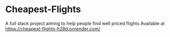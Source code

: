 # Cheapest-Flights
A full stack project aiming to help people find well priced flights
Available at https://cheapest-flights-h28d.onrender.com/

